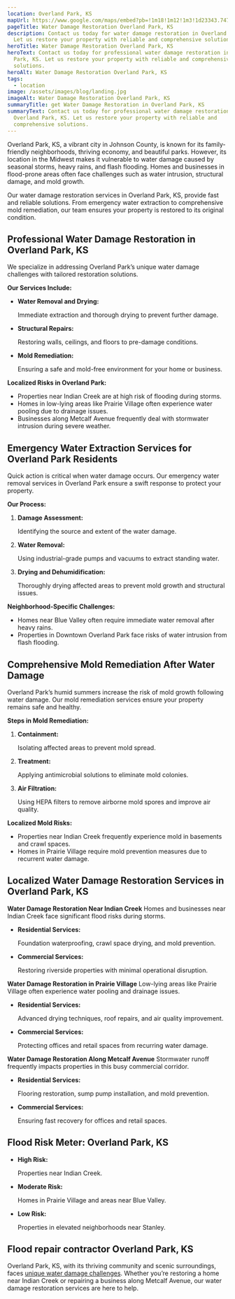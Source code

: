 ```yaml
---
location: Overland Park, KS
mapUrl: https://www.google.com/maps/embed?pb=!1m18!1m12!1m3!1d23343.747237756517!2d-77.52504833558876!3d42.999999845263766!2m3!1f0!2f0!3f0!3m2!1i1024!2i768!4f13.1!3m3!1m2!1s0x89d136e52c87b6db%3A0x426f0f6f2478a909!2sMendon%2C%20NY!5e0!3m2!1sen!2sus!4v1735694015999!5m2!1sen!2sus
pageTitle: Water Damage Restoration Overland Park, KS
description: Contact us today for water damage restoration in Overland Park, KS.
  Let us restore your property with reliable and comprehensive solutions.
heroTitle: Water Damage Restoration Overland Park, KS
heroText: Contact us today for professional water damage restoration in Overland
  Park, KS. Let us restore your property with reliable and comprehensive
  solutions.
heroAlt: Water Damage Restoration Overland Park, KS
tags:
  - location
image: /assets/images/blog/landing.jpg
imageAlt: Water Damage Restoration Overland Park, KS
summaryTitle: get Water Damage Restoration in Overland Park, KS
summaryText: Contact us today for professional water damage restoration in
  Overland Park, KS. Let us restore your property with reliable and
  comprehensive solutions.
---
```

Overland Park, KS, a vibrant city in Johnson County, is known for its family-friendly neighborhoods, thriving economy, and beautiful parks. However, its location in the Midwest makes it vulnerable to water damage caused by seasonal storms, heavy rains, and flash flooding. Homes and businesses in flood-prone areas often face challenges such as water intrusion, structural damage, and mold growth.

Our water damage restoration services in Overland Park, KS, provide fast and reliable solutions. From emergency water extraction to comprehensive mold remediation, our team ensures your property is restored to its original condition.

## **Professional Water Damage Restoration in Overland Park, KS**

We specialize in addressing Overland Park’s unique water damage challenges with tailored restoration solutions.

**Our Services Include:**

* **Water Removal and Drying:**

   Immediate extraction and thorough drying to prevent further damage.
* **Structural Repairs:**

   Restoring walls, ceilings, and floors to pre-damage conditions.
* **Mold Remediation:**

   Ensuring a safe and mold-free environment for your home or business.

**Localized Risks in Overland Park:**

* Properties near Indian Creek are at high risk of flooding during storms.
* Homes in low-lying areas like Prairie Village often experience water pooling due to drainage issues.
* Businesses along Metcalf Avenue frequently deal with stormwater intrusion during severe weather.

## **Emergency Water Extraction Services for Overland Park Residents**

Quick action is critical when water damage occurs. Our emergency water removal services in Overland Park ensure a swift response to protect your property.

**Our Process:**

1. **Damage Assessment:**

   Identifying the source and extent of the water damage.
2. **Water Removal:**

   Using industrial-grade pumps and vacuums to extract standing water.
3. **Drying and Dehumidification:**

   Thoroughly drying affected areas to prevent mold growth and structural issues.

**Neighborhood-Specific Challenges:**

* Homes near Blue Valley often require immediate water removal after heavy rains.
* Properties in Downtown Overland Park face risks of water intrusion from flash flooding.

## **Comprehensive Mold Remediation After Water Damage**

Overland Park’s humid summers increase the risk of mold growth following water damage. Our mold remediation services ensure your property remains safe and healthy.

**Steps in Mold Remediation:**

1. **Containment:**

   Isolating affected areas to prevent mold spread.
2. **Treatment:**

   Applying antimicrobial solutions to eliminate mold colonies.
3. **Air Filtration:**

   Using HEPA filters to remove airborne mold spores and improve air quality.

**Localized Mold Risks:**

* Properties near Indian Creek frequently experience mold in basements and crawl spaces.
* Homes in Prairie Village require mold prevention measures due to recurrent water damage.

## **Localized Water Damage Restoration Services in Overland Park, KS**

**Water Damage Restoration Near Indian Creek**
Homes and businesses near Indian Creek face significant flood risks during storms.

* **Residential Services:**

   Foundation waterproofing, crawl space drying, and mold prevention.
* **Commercial Services:**

   Restoring riverside properties with minimal operational disruption.

**Water Damage Restoration in Prairie Village**
Low-lying areas like Prairie Village often experience water pooling and drainage issues.

* **Residential Services:**

   Advanced drying techniques, roof repairs, and air quality improvement.
* **Commercial Services:**

   Protecting offices and retail spaces from recurring water damage.

**Water Damage Restoration Along Metcalf Avenue**
Stormwater runoff frequently impacts properties in this busy commercial corridor.

* **Residential Services:**

   Flooring restoration, sump pump installation, and mold prevention.
* **Commercial Services:**

   Ensuring fast recovery for offices and retail spaces.

## **Flood Risk Meter: Overland Park, KS**

* **High Risk:**

   Properties near Indian Creek.
* **Moderate Risk:**

   Homes in Prairie Village and areas near Blue Valley.
* **Low Risk:**

   Properties in elevated neighborhoods near Stanley.

## **Flood repair contractor Overland Park, KS**

Overland Park, KS, with its thriving community and scenic surroundings, faces [unique water damage challenges](/blog/protect-your-hutchinson-home-from-future-sewage-backups). Whether you’re restoring a home near Indian Creek or repairing a business along Metcalf Avenue, our water damage restoration services are here to help.

